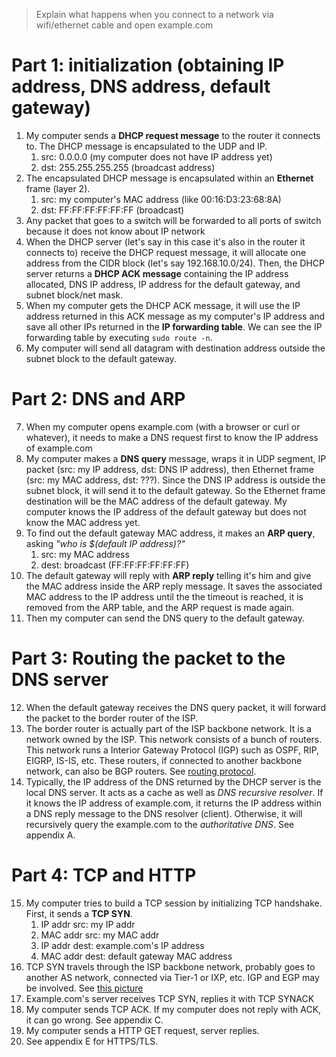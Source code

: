 > Explain what happens when you connect to a network via wifi/ethernet cable and open example.com

# Part 1: initialization (obtaining IP address, DNS address, default gateway)

1. My computer sends a **DHCP request message** to the router it connects to. The DHCP message is encapsulated to the UDP and IP.
   1. src: 0.0.0.0 (my computer does not have IP address yet)
   2. dst: 255.255.255.255 (broadcast address)
2. The encapsulated DHCP message is encapsulated within an **Ethernet** frame (layer 2).
   1. src: my computer's MAC address (like 00:16:D3:23:68:8A)
   2. dst: FF:FF:FF:FF:FF:FF (broadcast)
3. Any packet that goes to a switch will be forwarded to all ports of switch because it does not know about IP network
4. When the DHCP server (let's say in this case it's also in the router it connects to) receive the DHCP request message, it will allocate one address from the CIDR block (let's say 192.168.10.0/24). Then, the DHCP server returns a **DHCP ACK message** containing the IP address allocated, DNS IP address, IP address for the default gateway, and subnet block/net mask.
5. When my computer gets the DHCP ACK message, it will use the IP address returned in this ACK message as my computer's IP address and save all other IPs returned in the **IP forwarding table**. We can see the IP forwarding table by executing `sudo route -n`. 
6. My computer will send all datagram with destination address outside the subnet block to the default gateway.

# Part 2: DNS and ARP

7. When my computer opens example.com (with a browser or curl or whatever), it needs to make a DNS request first to know the IP address of example.com
8. My computer makes a **DNS query** message, wraps it in UDP segment, IP packet (src: my IP address, dst: DNS IP address), then Ethernet frame (src: my MAC address, dst: ???). Since the DNS IP address is outside the subnet block, it will send it to the default gateway. So the Ethernet frame destination will be the MAC address of the default gateway. My computer knows the IP address of the default gateway but does not know the MAC address yet.
9. To find out the default gateway MAC address, it makes an **ARP query**, asking *"who is $(default IP address)?"*
   1.  src: my MAC address
   2.  dest: broadcast (FF:FF:FF:FF:FF:FF)
10. The default gateway will reply with **ARP reply** telling it's him and give the MAC address inside the ARP reply message. It saves the associated MAC address to the IP address until the the timeout is reached, it is removed from the ARP table, and the ARP request is made again.
11. Then my computer can send the DNS query to the default gateway.

# Part 3: Routing the packet to the DNS server

12. When the default gateway receives the DNS query packet, it will forward the packet to the border router of the ISP.
13. The border router is actually part of the ISP backbone network. It is a network owned by the ISP. This network consists of a bunch of routers. This network runs a Interior Gateway Protocol (IGP) such as OSPF, RIP, EIGRP, IS-IS, etc. These routers, if connected to another backbone network, can also be BGP routers. See [routing protocol](routing_protocol.md).
14. Typically, the IP address of the DNS returned by the DHCP server is the local DNS server. It acts as a cache as well as *DNS recursive resolver*. If it knows the IP address of example.com, it returns the IP address within a DNS reply message to the DNS resolver (client). Otherwise, it will recursively query the example.com to the *authoritative DNS*. See appendix A.

# Part 4: TCP and HTTP

15. My computer tries to build a TCP session by initializing TCP handshake. First, it sends a **TCP SYN**.
    1. IP addr src: my IP addr
    2. MAC addr src: my MAC addr
    3. IP addr dest: example.com's IP address
    4. MAC addr dest: default gateway MAC address
16. TCP SYN travels through the ISP backbone network, probably goes to another AS network, connected via Tier-1 or IXP, etc. IGP and EGP may be involved. See [this picture](https://en.wikipedia.org/wiki/Tier_1_network#/media/File:Internet_Connectivity_Distribution_&_Core.svg)
17. Example.com's server receives TCP SYN, replies it with TCP SYNACK
18. My computer sends TCP ACK. If my computer does not reply with ACK, it can go wrong. See appendix C.
19. My computer sends a HTTP GET request, server replies.
20. See appendix E for HTTPS/TLS.

